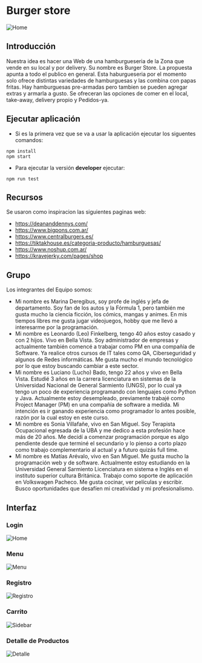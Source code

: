 # Burger store

![Home](public/asset/Home.png)

## Introducción

Nuestra idea es hacer una Web de una hamburgueseria de la Zona que vende en su local y por delivery. Su nombre es Burger Store. La propuesta apunta a todo el publico en general. Esta haburgueseria por el momento solo ofrece distintas variedades de hamburguesas y las combina con papas fritas. Hay hamburguesas pre-armadas pero tambien se pueden agregar extras y armarla a gusto. Se ofreceran las opciones de comer en el local, take-away, delivery propio y Pedidos-ya.
## Ejecutar aplicación
- Si es la primera vez que se va a usar la aplicación ejecutar los siguentes comandos:
```
npm install
npm start
```
- Para ejecutar la versión __developer__ ejecutar:
```
npm run test
```
## Recursos
Se usaron como inspiracion las siguientes paginas web:
- https://deananddennys.com/
- https://www.bigpons.com.ar/
- https://www.centralburgers.es/
- https://tiktakhouse.es/categoria-producto/hamburguesas/
- https://www.noshup.com.ar/
- https://kravejerky.com/pages/shop

## Grupo
Los integrantes del Equipo somos: 
- Mi nombre es Marina Deregibus, soy profe de inglés y jefa de departamento. Soy fan de los autos y la Fórmula 1, pero también me gusta mucho la ciencia ficción, los cómics, mangas y animes. En mis tiempos libres me gusta jugar videojuegos, hobby que me llevó a interesarme por la programación.
- Mi nombre es Leonardo (Leo) Finkelberg, tengo 40 años estoy casado y con 2 hijos. Vivo en Bella Vista. Soy administrador de empresas y actualmente también comencé a trabajar como PM en una compañía de Software. Ya realice otros cursos de IT tales como QA, Ciberseguridad y algunos de Redes informáticas. Me gusta mucho el mundo tecnológico por lo que estoy buscando cambiar a este sector.
- Mi nombre es Luciano (Lucho) Bado, tengo 22 años y vivo en Bella Vista. Estudié 3 años en la carrera licenciatura en sistemas de la Universidad Nacional de General Sarmiento (UNGS), por lo cual ya tengo un poco de experiencia programando con lenguajes como Python y Java. Actualmente estoy desempleado, previamente trabajé como Project Manager (PM) en una compañía de software a medida. Mi intención es ir ganando experiencia como programador lo antes posible, razón por la cual estoy en este curso.
- Mi nombre es Sonia Villafañe, vivo en San Miguel. Soy Terapista Ocupacional egresada de la UBA y me dedico a esta profesión hace más de 20 años. Me decidí a comenzar programación porque es algo pendiente desde que terminé el secundario y lo pienso a corto plazo como trabajo complementario al actual y a futuro quizás full time.
- Mi nombre es  Matías Arévalo, vivo en San Miguel. Me gusta mucho la programación web y de software. Actualmente estoy estudiando en la Universidad General Sarmiento Licenciatura en sistema e Inglés en el instituto superior cultura Británica. Trabajo como soporte de aplicación en Volkswagen Pacheco. Me gusta cocinar, ver películas y escribir. Busco oportunidades que desafíen mi creatividad y mi profesionalismo.

## Interfaz
### Login
![Home](public/asset/Login.png)
### Menu
![Menu](public/asset/Menu.png)
### Registro
![Registro](public/asset/Registro.png)
### Carrito
![Sidebar](public/asset/Carrito-Right-Sidebar.png)
### Detalle de Productos
![Detalle](public/asset/Detalle-de-producto.png)
